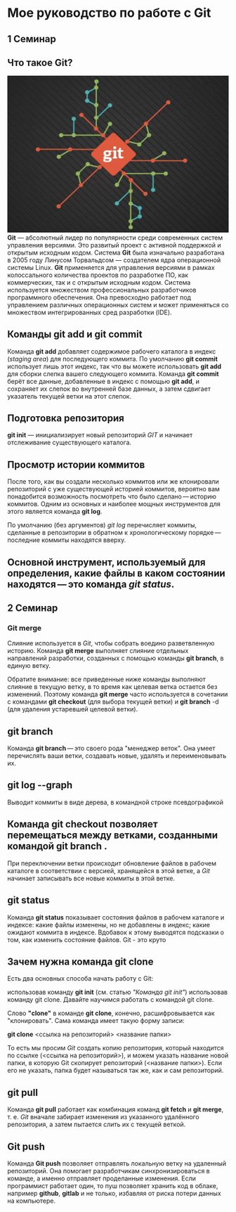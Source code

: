 # Мое руководство по работе с Git
## 1 Семинар
## Что такое Git?
![Это Git](git.png) 
**Git** — абсолютный лидер по популярности среди современных систем управления версиями. Это развитый проект с активной поддержкой и открытым исходным кодом. Система **Git** была изначально разработана в 2005 году Линусом Торвальдсом — создателем ядра операционной системы Linux. **Git** применяется для управления версиями в рамках колоссального количества проектов по разработке ПО, как коммерческих, так и с открытым исходным кодом. Система используется множеством профессиональных разработчиков программного обеспечения. Она превосходно работает под управлением различных операционных систем и может применяться со множеством интегрированных сред разработки (IDE).
## Команды **git add** и **git commit**
Команда **git add** добавляет содержимое рабочего каталога в индекс (*staging area*) для последующего коммита. По умолчанию **git commit** использует лишь этот индекс, так что вы можете использовать **git add** для сборки слепка вашего следующего коммита.
Команда **git commit** берёт все данные, добавленные в индекс с помощью **git add**, и сохраняет их слепок во внутренней базе данных, а затем сдвигает указатель текущей ветки на этот слепок.
## Подготовка репозитория
**git init** — инициализирует новый репозиторий *GIT* и начинает отслеживание существующего каталога.
## Просмотр истории коммитов
После того, как вы создали несколько коммитов или же клонировали репозиторий с уже существующей историей коммитов, вероятно вам понадобится возможность посмотреть что было сделано — историю коммитов. Одним из основных и наиболее мощных инструментов для этого является команда **git log**.

По умолчанию (без аргументов) *git log* перечисляет коммиты, сделанные в репозитории в обратном к хронологическому порядке — последние коммиты находятся вверху. 
## Основной инструмент, используемый для определения, какие файлы в каком состоянии находятся — это команда *git status*.
## 2 Семинар
### Git merge
Слияние используется в *Git*, чтобы собрать воедино разветвленную историю. Команда **git merge** выполняет слияние отдельных направлений разработки, созданных с помощью команды **git branch**, в единую ветку.

Обратите внимание: все приведенные ниже команды выполняют слияние в текущую ветку, в то время как целевая ветка остается без изменений. Поэтому команда **git merge** часто используется в сочетании с командами **git checkout** (для выбора текущей ветки) и **git branch** -d (для удаления устаревшей целевой ветки).
## git branch
Команда **git branch** — это своего рода "менеджер веток". Она умеет перечислять ваши ветки, создавать новые, удалять и переименовывать их.
## git log --graph
Выводит коммиты в виде дерева, в командной строке псевдографикой
## Команда **git checkout** позволяет перемещаться между ветками, созданными командой **git branch** . 
При переключении ветки происходит обновление файлов в рабочем каталоге в соответствии с версией, хранящейся в этой ветке, а *Git* начинает записывать все новые коммиты в этой ветке.

## git status
Команда **git status** показывает состояния файлов в рабочем каталоге и индексе: какие файлы изменены, но не добавлены в индекс; какие ожидают коммита в индексе. Вдобавок к этому выводятся подсказки о том, как изменить состояние файлов.
Git - это круто
## Зачем нужна команда git clone
Есть два основных способа начать работу с Git:

использовав команду **git init** (см. статью *"Команда git init"*)
использовав команду git clone.
Давайте научимся работать с командой git clone.

Слово **"clone"** в команде **git clone**, конечно, расшифровывается как "клонировать". Сама команда имеет такую форму записи:

**git clone** <ссылка на репозиторий> <название папки>

То есть мы просим *Git* создать копию репозитория, который находится по ссылке (<ссылка на репозиторий>), и можем указать название новой папки, в которую Git скопирует репозиторий (<название папки>). Если его не указать, папка будет называться так же, как и сам репозиторий.
## git pull
Команда **git pull** работает как комбинация команд **git fetch** и **git merge**, т. е. *Git* вначале забирает изменения из указанного удалённого репозитория, а затем пытается слить их с текущей веткой.
## Git push
Команда **Git push** позволяет отправлять локальную ветку на удаленный репозиторий. Она помогает разработчикам синхронизироваться в команде, а именно отправляет проделанные изменения. Если программист работает один, то пуш позволяет хранить код в облаке, например **github**, **gitlab** и не только, избавляя от риска потери данных на компьютере.

